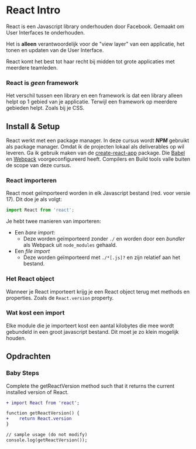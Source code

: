 # React Intro
React is een Javascript library onderhouden door Facebook. Gemaakt om User Interfaces te onderhouden.

Het is **alleen** verantwoordelijk voor de "view layer" van een applicatie, het tonen en updaten van de User Interface. 

React komt het best tot haar recht bij midden tot grote applicaties met meerdere teamleden. 

### React is *geen* framework
Het verschil tussen een library en een framework is dat een library alleen helpt op 1 gebied van je applicatie. Terwijl een framework op meerdere gebieden helpt. Zoals bij je CSS.

## Install & Setup
React werkt met een package manager. In deze cursus wordt ***NPM*** gebruikt als package manager.
Omdat ik de projecten lokaal als deliverables op wil leveren. Ga ik gebruik maken van de [create-react-app](https://github.com/facebook/create-react-app) package. Die [Babel](https://babeljs.io/) en [Webpack](https://webpack.js.org/) voorgeconfigureerd heeft. Compilers en Build tools valle buiten de scope van deze cursus.

### React importeren
React moet geïmporteerd worden in elk Javascript bestand (red. voor versie 17). Dit doe je als volgt:
```js
import React from 'react';
```
Je hebt twee manieren van importeren:
- Een *bare import*:
    - Deze worden geïmporteerd zonder `./` en worden door een *bundler* als Webpack uit `node_modules` gehaald.
- Een *file import*
    - Deze worden geïmporteerd met `./*[.js]?` en zijn relatief aan het bestand.
    
### Het React object
Wanneer je React importeert krijg je een React object terug met methods en properties. Zoals de `React.version` property. 

### Wat kost een import
Elke module die je importeert kost een aantal kilobytes die mee wordt gebundeld in een groot javascript bestand. Dit moet je zo klein mogelijk houden.

## Opdrachten
### Baby Steps
Complete the getReactVersion method such that it returns the current installed version of React.
```diff
+ import React from 'react';

function getReactVersion() {
+    return React.version
}

// sample usage (do not modify)
console.log(getReactVersion());

```